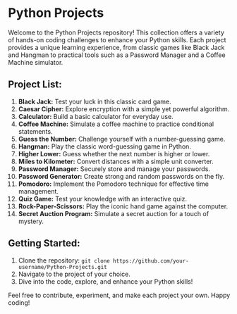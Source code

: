 # Python Projects

Welcome to the Python Projects repository! This collection offers a variety of hands-on coding challenges to enhance your Python skills. Each project provides a unique learning experience, from classic games like Black Jack and Hangman to practical tools such as a Password Manager and a Coffee Machine simulator.

## Project List:

1. **Black Jack:** Test your luck in this classic card game.
2. **Caesar Cipher:** Explore encryption with a simple yet powerful algorithm.
3. **Calculator:** Build a basic calculator for everyday use.
4. **Coffee Machine:** Simulate a coffee machine to practice conditional statements.
5. **Guess the Number:** Challenge yourself with a number-guessing game.
6. **Hangman:** Play the classic word-guessing game in Python.
7. **Higher Lower:** Guess whether the next number is higher or lower.
8. **Miles to Kilometer:** Convert distances with a simple unit converter.
9. **Password Manager:** Securely store and manage your passwords.
10. **Password Generator:** Create strong and random passwords on the fly.
11. **Pomodoro:** Implement the Pomodoro technique for effective time management.
12. **Quiz Game:** Test your knowledge with an interactive quiz.
13. **Rock-Paper-Scissors:** Play the iconic hand game against the computer.
14. **Secret Auction Program:** Simulate a secret auction for a touch of mystery.

## Getting Started:

1. Clone the repository: `git clone https://github.com/your-username/Python-Projects.git`
2. Navigate to the project of your choice.
3. Dive into the code, explore, and enhance your Python skills!

Feel free to contribute, experiment, and make each project your own. Happy coding!
